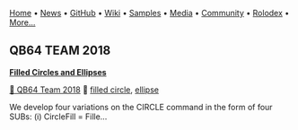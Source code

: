 [Home](https://qb64.com) • [News](/news.md) • [GitHub](/github.md) • [Wiki](/wiki.md) • [Samples](/samples.md) • [Media](/media.md) • [Community](/community.md) • [Rolodex](/rolodex.md) • [More...](/more.md)

## QB64 TEAM 2018

**[Filled Circles and Ellipses](filled-circles-and-ellipses/index.md)**

[🐝 QB64 Team 2018](qb64-team-2018.md) 🔗 [filled circle](filled-circle.md), [ellipse](ellipse.md)

We develop four variations on the CIRCLE command in the form of four SUBs: (i) CircleFill = Fille...
